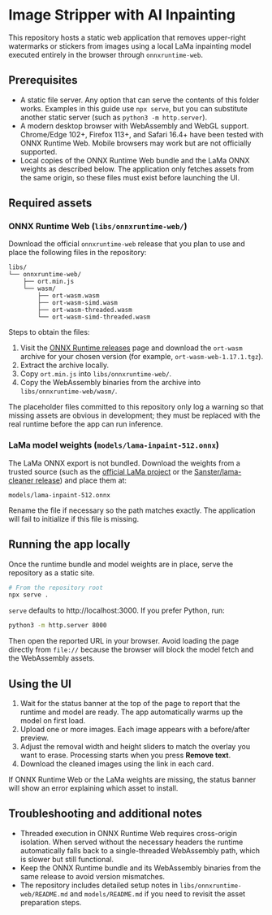 # Image Stripper with AI Inpainting

This repository hosts a static web application that removes upper-right watermarks
or stickers from images using a local LaMa inpainting model executed entirely in
the browser through `onnxruntime-web`.

## Prerequisites

- A static file server. Any option that can serve the contents of this folder
  works. Examples in this guide use `npx serve`, but you can substitute another
  static server (such as `python3 -m http.server`).
- A modern desktop browser with WebAssembly and WebGL support. Chrome/Edge 102+,
  Firefox 113+, and Safari 16.4+ have been tested with ONNX Runtime Web. Mobile
  browsers may work but are not officially supported.
- Local copies of the ONNX Runtime Web bundle and the LaMa ONNX weights as
  described below. The application only fetches assets from the same origin, so
  these files must exist before launching the UI.

## Required assets

### ONNX Runtime Web (`libs/onnxruntime-web/`)

Download the official `onnxruntime-web` release that you plan to use and place
the following files in the repository:

```
libs/
└── onnxruntime-web/
    ├── ort.min.js
    └── wasm/
        ├── ort-wasm.wasm
        ├── ort-wasm-simd.wasm
        ├── ort-wasm-threaded.wasm
        └── ort-wasm-simd-threaded.wasm
```

Steps to obtain the files:

1. Visit the [ONNX Runtime releases](https://github.com/microsoft/onnxruntime/releases)
   page and download the `ort-wasm` archive for your chosen version (for
   example, `ort-wasm-web-1.17.1.tgz`).
2. Extract the archive locally.
3. Copy `ort.min.js` into `libs/onnxruntime-web/`.
4. Copy the WebAssembly binaries from the archive into
   `libs/onnxruntime-web/wasm/`.

The placeholder files committed to this repository only log a warning so that
missing assets are obvious in development; they must be replaced with the real
runtime before the app can run inference.

### LaMa model weights (`models/lama-inpaint-512.onnx`)

The LaMa ONNX export is not bundled. Download the weights from a trusted source
(such as the [official LaMa project](https://github.com/saic-mdal/lama) or the
[Sanster/lama-cleaner release](https://huggingface.co/Sanster/lama-cleaner/tree/main/models/big-lama/512))
and place them at:

```
models/lama-inpaint-512.onnx
```

Rename the file if necessary so the path matches exactly. The application will
fail to initialize if this file is missing.

## Running the app locally

Once the runtime bundle and model weights are in place, serve the repository as a
static site.

```bash
# From the repository root
npx serve .
```

`serve` defaults to http://localhost:3000. If you prefer Python, run:

```bash
python3 -m http.server 8000
```

Then open the reported URL in your browser. Avoid loading the page directly from
`file://` because the browser will block the model fetch and the WebAssembly
assets.

## Using the UI

1. Wait for the status banner at the top of the page to report that the runtime
   and model are ready. The app automatically warms up the model on first load.
2. Upload one or more images. Each image appears with a before/after preview.
3. Adjust the removal width and height sliders to match the overlay you want to
   erase. Processing starts when you press **Remove text**.
4. Download the cleaned images using the link in each card.

If ONNX Runtime Web or the LaMa weights are missing, the status banner will show
an error explaining which asset to install.

## Troubleshooting and additional notes

- Threaded execution in ONNX Runtime Web requires cross-origin isolation. When
  served without the necessary headers the runtime automatically falls back to a
  single-threaded WebAssembly path, which is slower but still functional.
- Keep the ONNX Runtime bundle and its WebAssembly binaries from the same
  release to avoid version mismatches.
- The repository includes detailed setup notes in
  `libs/onnxruntime-web/README.md` and `models/README.md` if you need to revisit
  the asset preparation steps.
